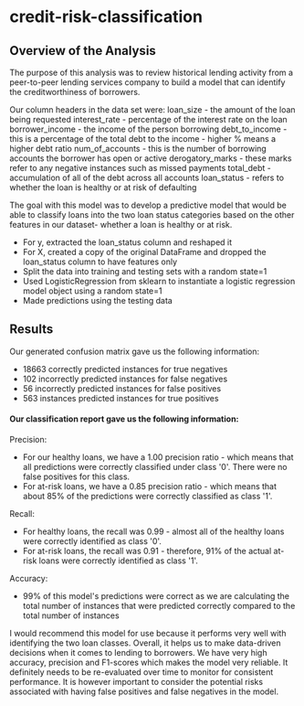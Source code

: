 # credit-risk-classification

## Overview of the Analysis

The purpose of this analysis was to review historical lending activity from a peer-to-peer lending services company to build a model that can identify the creditworthiness of borrowers.

Our column headers in the data set were:
loan_size - the amount of the loan being requested
interest_rate - percentage of the interest rate on the loan
borrower_income	- the income of the person borrowing
debt_to_income - this is a percentage of the total debt to the income - higher % means a higher debt ratio 
num_of_accounts	- this is the number of borrowing accounts the borrower has open or active
derogatory_marks - these marks refer to any negative instances such as missed payments 
total_debt	- accumulation of all of the debt across all accounts
loan_status - refers to whether the loan is healthy or at risk of defaulting

The goal with this model was to develop a predictive model that would be able to classify loans into the two loan status categories based on the other features in our dataset- whether a loan is healthy or at risk.

- For y, extracted the loan_status column and reshaped it
- For X, created a copy of the original DataFrame and dropped the loan_status column to have features only
- Split the data into training and testing sets with a random state=1
- Used LogisticRegression from sklearn to instantiate a logistic regression model object using a random state=1
- Made predictions using the testing data 

## Results

Our generated confusion matrix gave us the following information:
- 18663 correctly predicted instances for true negatives
- 102 incorrectly predicted instances for false negatives
- 56 incorrectly predicted instances for false positives
- 563 instances predicted instances for true positives


#### Our classification report gave us the following information:
Precision:
- For our healthy loans, we have a 1.00 precision ratio - which means that all predictions were correctly classified under class '0'. There were no false positives for this class.
- For at-risk loans, we have a 0.85 precision ratio - which means that about 85% of the predictions were correctly classified as class '1'.

Recall:
- For healthy loans, the recall was 0.99 - almost all of the healthy loans were correctly identified as class '0'.
- For at-risk loans, the recall was 0.91 - therefore, 91% of the actual at-risk loans were correctly identified as class '1'.

Accuracy:
- 99% of this model's predictions were correct as we are calculating the total number of instances that were predicted correctly compared to the total number of instances

I would recommend this model for use because it performs very well with identifying the two loan classes. Overall, it helps us to make data-driven decisions when it comes to lending to borrowers.
We have very high accuracy, precision and F1-scores which makes the model very reliable. It definitely needs to be re-evaluated over time to monitor for consistent performance. It is however important to consider the potential risks associated with having false positives and false negatives in the model. 
